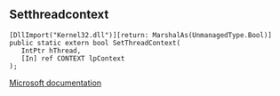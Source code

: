 ## Setthreadcontext

```
[DllImport("Kernel32.dll")][return: MarshalAs(UnmanagedType.Bool)]
public static extern bool SetThreadContext(
   IntPtr hThread,
   [In] ref CONTEXT lpContext
);
```

[Microsoft documentation](https://docs.microsoft.com/en-us/windows/win32/api/processthreadsapi/nf-processthreadsapi-setthreadcontext)
